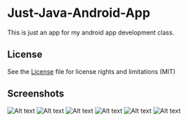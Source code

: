 # Just-Java-Android-App
This is just an app for my android app development class.

## License

See the [License](License.md) file for license rights and limitations (MIT)

## Screenshots

![Alt text](https://i.imgur.com/V70HPgC.png)
![Alt text](https://i.imgur.com/PuhrFzl.png)
![Alt text](https://i.imgur.com/TzSPSOa.png)
![Alt text](https://i.imgur.com/XXQWxDL.png)
![Alt text](https://i.imgur.com/v0oPW0c.png)
![Alt text](https://i.imgur.com/D7n4ApB.png)
